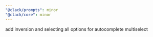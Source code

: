 ```yaml
---
"@clack/prompts": minor
"@clack/core": minor
---
```


add inversion and selecting all options for autocomplete multiselect
